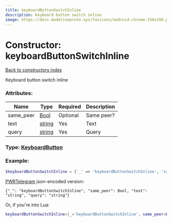 ```yaml
---
title: keyboardButtonSwitchInline
description: Keyboard button switch inline
image: https://docs.madelineproto.xyz/favicons/android-chrome-256x256.png
---
```

# Constructor: keyboardButtonSwitchInline  
[Back to constructors index](index.md)



Keyboard button switch inline

### Attributes:

| Name     |    Type       | Required | Description |
|----------|---------------|----------|-------------|
|same\_peer|[Bool](../types/Bool.md) | Optional|Same peer?|
|text|[string](../types/string.md) | Yes|Text|
|query|[string](../types/string.md) | Yes|Query|



### Type: [KeyboardButton](../types/KeyboardButton.md)


### Example:

```php
$keyboardButtonSwitchInline = ['_' => 'keyboardButtonSwitchInline', 'same_peer' => Bool, 'text' => 'string', 'query' => 'string'];
```  

[PWRTelegram](https://pwrtelegram.xyz) json-encoded version:

```
{"_": "keyboardButtonSwitchInline", "same_peer": Bool, "text": "string", "query": "string"}
```


Or, if you're into Lua:

```lua
keyboardButtonSwitchInline={_='keyboardButtonSwitchInline', same_peer=Bool, text='string', query='string'}

```


